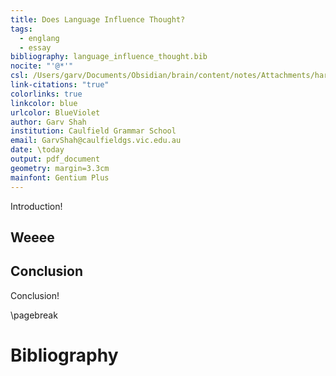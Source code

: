 ```yaml
---
title: Does Language Influence Thought?
tags:
  - englang
  - essay
bibliography: language_influence_thought.bib
nocite: "'@*'"
csl: /Users/garv/Documents/Obsidian/brain/content/notes/Attachments/harvard-melbourne.csl
link-citations: "true"
colorlinks: true
linkcolor: blue
urlcolor: BlueViolet
author: Garv Shah
institution: Caulfield Grammar School
email: GarvShah@caulfieldgs.vic.edu.au
date: \today
output: pdf_document
geometry: margin=3.3cm
mainfont: Gentium Plus
---
```

Introduction!

## Weeee

## Conclusion

Conclusion!

\pagebreak

# Bibliography